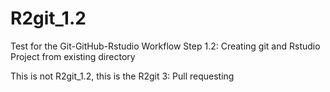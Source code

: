 # R2git_1.2

Test for the Git-GitHub-Rstudio Workflow
Step 1.2: Creating git and Rstudio Project from existing directory


This is not R2git_1.2, this is the R2git 3: Pull requesting